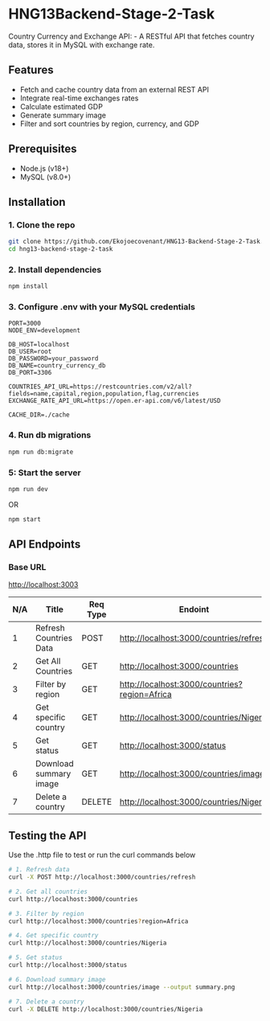 # HNG13Backend-Stage-2-Task

Country Currency and Exchange API: - A RESTful API that fetches country data, stores it in MySQL with exchange rate.

## Features

- Fetch and cache country data from an external REST API
- Integrate real-time exchanges rates
- Calculate estimated GDP
- Generate summary image
- Filter and sort countries by region, currency, and GDP

## Prerequisites

- Node.js (v18+)
- MySQL (v8.0+)

## Installation

### 1. Clone the repo

```bash
git clone https://github.com/Ekojoecovenant/HNG13-Backend-Stage-2-Task.git
cd hng13-backend-stage-2-task
```

### 2. Install dependencies

```bash
npm install
```

### 3. Configure .env with your MySQL credentials

```.env
PORT=3000
NODE_ENV=development

DB_HOST=localhost
DB_USER=root
DB_PASSWORD=your_password
DB_NAME=country_currency_db
DB_PORT=3306

COUNTRIES_API_URL=https://restcountries.com/v2/all?fields=name,capital,region,population,flag,currencies
EXCHANGE_RATE_API_URL=https://open.er-api.com/v6/latest/USD

CACHE_DIR=./cache
```

### 4. Run db migrations

```bash
npm run db:migrate
```

### 5: Start the server

```bash
npm run dev
```

OR

```bash
npm start
```

## API Endpoints

### Base URL

[http://localhost:3003](http://localhost:3003)

N/A | Title                     | Req Type    | Endoint                                         |
--- | ------------------------- | ----------- | ----------------------------------------------- |
1   | Refresh Countries Data    | POST        | <http://localhost:3000/countries/refresh>       |
2   | Get All Countries         | GET         | <http://localhost:3000/countries>               |
3   | Filter by region          | GET         | <http://localhost:3000/countries?region=Africa> |
4   | Get specific country      | GET         | <http://localhost:3000/countries/Nigeria>       |
5   | Get status                | GET         | <http://localhost:3000/status>                  |
6   | Download summary image    | GET         | <http://localhost:3000/countries/image>         |
7   | Delete a country          | DELETE      | <http://localhost:3000/countries/Nigeria>       |

## Testing the API

Use the .http file to test or run the curl commands below

```bash
# 1. Refresh data
curl -X POST http://localhost:3000/countries/refresh

# 2. Get all countries
curl http://localhost:3000/countries

# 3. Filter by region
curl http://localhost:3000/countries?region=Africa

# 4. Get specific country
curl http://localhost:3000/countries/Nigeria

# 5. Get status
curl http://localhost:3000/status

# 6. Download summary image
curl http://localhost:3000/countries/image --output summary.png

# 7. Delete a country
curl -X DELETE http://localhost:3000/countries/Nigeria
```
